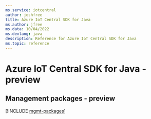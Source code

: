 ```yaml
---
ms.service: iotcentral
author: joshfree
title: Azure IoT Central SDK for Java
ms.author: jfree
ms.data: 10/04/2022
ms.devlang: java
description: Reference for Azure IoT Central SDK for Java
ms.topic: reference
---
```

# Azure IoT Central SDK for Java - preview

## Management packages - preview
[!INCLUDE [mgmt-packages](iot-central-mgmt-index.md)]